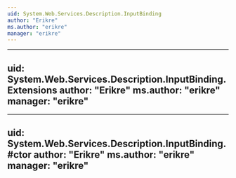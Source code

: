 ```yaml
---
uid: System.Web.Services.Description.InputBinding
author: "Erikre"
ms.author: "erikre"
manager: "erikre"
---
```


---
uid: System.Web.Services.Description.InputBinding.Extensions
author: "Erikre"
ms.author: "erikre"
manager: "erikre"
---

---
uid: System.Web.Services.Description.InputBinding.#ctor
author: "Erikre"
ms.author: "erikre"
manager: "erikre"
---

